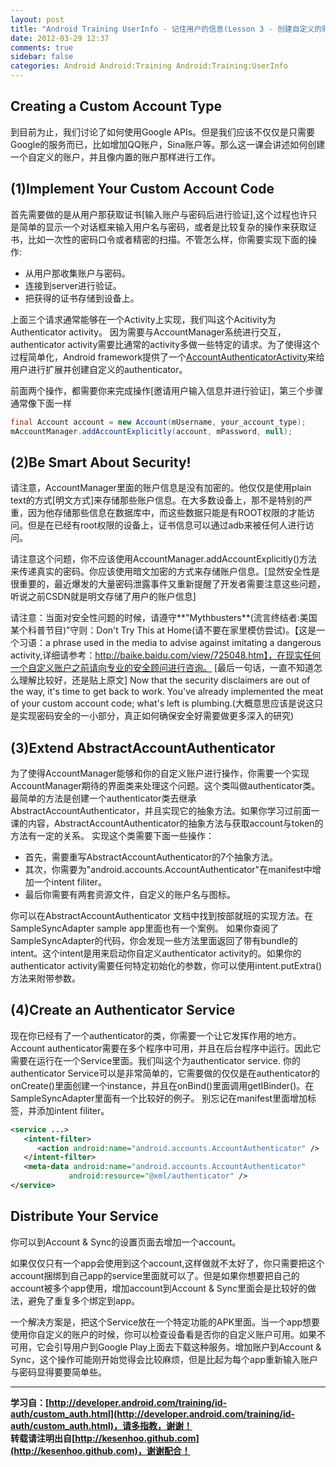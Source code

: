 ```yaml
---
layout: post
title: "Android Training UserInfo - 记住用户的信息(Lesson 3 - 创建自定义的账户类型)"
date: 2012-03-29 12:37
comments: true
sidebar: false
categories: Android Android:Training Android:Training:UserInfo
---
```


## Creating a Custom Account Type
到目前为止，我们讨论了如何使用Google APIs。但是我们应该不仅仅是只需要Google的服务而已，比如增加QQ账户，Sina账户等。那么这一课会讲述如何创建一个自定义的账户，并且像内置的账户那样进行工作。

## (1)Implement Your Custom Account Code
首先需要做的是从用户那获取证书[输入账户与密码后进行验证],这个过程也许只是简单的显示一个对话框来输入用户名与密码，或者是比较复杂的操作来获取证书，比如一次性的密码口令或者精密的扫描。不管怎么样，你需要实现下面的操作:

<!-- More -->

* 从用户那收集账户与密码。  
* 连接到server进行验证。  
* 把获得的证书存储到设备上。  

上面三个请求通常能够在一个Activity上实现，我们叫这个Acitivity为Authenticator activity。
因为需要与AccountManager系统进行交互，authenticator activity需要比通常的activity多做一些特定的请求。为了使得这个过程简单化，Android framework提供了一个[AccountAuthenticatorActivity](http://developer.android.com/reference/android/accounts/AccountAuthenticatorActivity.html)来给用户进行扩展并创建自定义的authenticator。

前面两个操作，都需要你来完成操作[邀请用户输入信息并进行验证]，第三个步骤通常像下面一样
```java
final Account account = new Account(mUsername, your_account_type);  
mAccountManager.addAccountExplicitly(account, mPassword, null);  
```

## (2)Be Smart About Security!
请注意，AccountManager里面的账户信息是没有加密的。他仅仅是使用plain text的方式[明文方式]来存储那些账户信息。在大多数设备上，那不是特别的严重，因为他存储那些信息在数据库中，而这些数据只能是有ROOT权限的才能访问。但是在已经有root权限的设备上，证书信息可以通过adb来被任何人进行访问。

请注意这个问题，你不应该使用AccountManager.addAccountExplicitly()方法来传递真实的密码。你应该使用暗文加密的方式来存储账户信息。[显然安全性是很重要的，最近爆发的大量密码泄露事件又重新提醒了开发者需要注意这些问题，听说之前CSDN就是明文存储了用户的账户信息]

请注意：当面对安全性问题的时候，请遵守**"Mythbusters**(流言终结者:美国某个科普节目)”守则：Don't Try This at Home(请不要在家里模仿尝试)。【这是一个习语：a phrase used in the media to advise against imitating a dangerous activity,详细请参考：http://baike.baidu.com/view/725048.htm】，在现实任何一个自定义账户之前请向专业的安全顾问进行咨询。
[最后一句话，一直不知道怎么理解比较好，还是贴上原文] Now that the security disclaimers are out of the way, it's time to get back to work. You've already implemented the meat of your custom account code; what's left is plumbing.(大概意思应该是说这只是实现密码安全的一小部分，真正如何确保安全好需要做更多深入的研究)

## (3)Extend AbstractAccountAuthenticator
为了使得AccountManager能够和你的自定义账户进行操作，你需要一个实现AccountManager期待的界面类来处理这个问题。这个类叫做authenticator类。
最简单的方法是创建一个authenticator类去继承AbstractAccountAuthenticator，并且实现它的抽象方法。如果你学习过前面一课的内容，AbstractAccountAuthenticator的抽象方法与获取account与token的方法有一定的关系。
实现这个类需要下面一些操作：

* 首先，需要重写AbstractAccountAuthenticator的7个抽象方法。
* 其次，你需要为"android.accounts.AccountAuthenticator"在manifest中增加一个intent filiter。
* 最后你需要有两套资源文件，自定义的账户名与图标。

你可以在AbstractAccountAuthenticator 文档中找到按部就班的实现方法。在SampleSyncAdapter sample app里面也有一个案例。
如果你查阅了SampleSyncAdapter的代码，你会发现一些方法里面返回了带有bundle的intent。这个intent是用来启动你自定义authenticator activity的。如果你的authenticator activity需要任何特定初始化的参数，你可以使用intent.putExtra()方法来附带参数。

## (4)Create an Authenticator Service
现在你已经有了一个authenticator的类，你需要一个让它发挥作用的地方。Account authenticator需要在多个程序中可用，并且在后台程序中运行。因此它需要在运行在一个Service里面。我们叫这个为authenticator service.
你的authenticator Service可以是非常简单的，它需要做的仅仅是在authenticator的onCreate()里面创建一个instance，并且在onBind()里面调用getIBinder()。在SampleSyncAdapter里面有一个比较好的例子。
别忘记在manifest里面增加<serivce>标签，并添加intent filiter。
```xml
<service ...>  
   <intent-filter>  
      <action android:name="android.accounts.AccountAuthenticator" />  
   </intent-filter>  
   <meta-data android:name="android.accounts.AccountAuthenticator"  
             android:resource="@xml/authenticator" />  
</service>  
```
## Distribute Your Service
你可以到Account & Sync的设置页面去增加一个account。

如果仅仅只有一个app会使用到这个account,这样做就不太好了，你只需要把这个account捆绑到自己app的service里面就可以了。但是如果你想要把自己的account被多个app使用，增加account到Account & Sync里面会是比较好的做法，避免了重复多个绑定到app。

一个解决方案是，把这个Service放在一个特定功能的APK里面。当一个app想要使用你自定义的账户的时候，你可以检查设备看是否你的自定义账户可用。如果不可用，它会引导用户到Google Play上面去下载这种服务。增加账户到Account & Sync，这个操作可能刚开始觉得会比较麻烦，但是比起为每个app重新输入账户与密码显得要要简单些。 

***
**学习自：[http://developer.android.com/training/id-auth/custom_auth.html](http://developer.android.com/training/id-auth/custom_auth.html)，请多指教，谢谢！**  
**转载请注明出自[http://kesenhoo.github.com](http://kesenhoo.github.com)，谢谢配合！**

